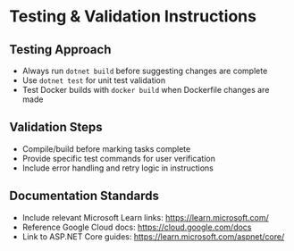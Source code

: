 # Testing & Validation Instructions

## Testing Approach
- Always run `dotnet build` before suggesting changes are complete
- Use `dotnet test` for unit test validation  
- Test Docker builds with `docker build` when Dockerfile changes are made

## Validation Steps
- Compile/build before marking tasks complete
- Provide specific test commands for user verification
- Include error handling and retry logic in instructions

## Documentation Standards
- Include relevant Microsoft Learn links: https://learn.microsoft.com/
- Reference Google Cloud docs: https://cloud.google.com/docs
- Link to ASP.NET Core guides: https://learn.microsoft.com/aspnet/core/
